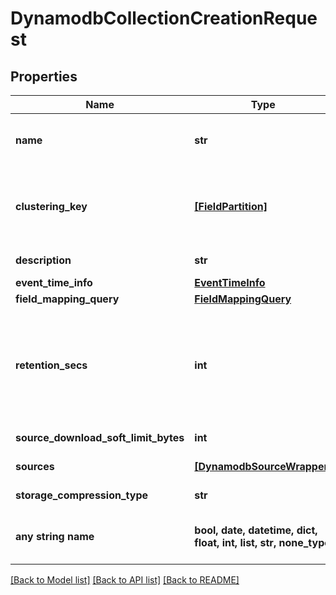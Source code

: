 # DynamodbCollectionCreationRequest


## Properties
Name | Type | Description | Notes
------------ | ------------- | ------------- | -------------
**name** | **str** | Unique identifier for collection, can contain alphanumeric or dash characters. | 
**clustering_key** | [**[FieldPartition]**](FieldPartition.md) | Deprecated. List of clustering fields. Use CLUSTER BY clause in &#x60;field_mapping_query&#x60; instead. | [optional] 
**description** | **str** | Text describing the collection. | [optional] 
**event_time_info** | [**EventTimeInfo**](EventTimeInfo.md) |  | [optional] 
**field_mapping_query** | [**FieldMappingQuery**](FieldMappingQuery.md) |  | [optional] 
**retention_secs** | **int** | Number of seconds after which data is purged, based on event time. Minimum allowable value is 3600s/1 hour. The maximum value is strictly less than 10 years. | [optional] 
**source_download_soft_limit_bytes** | **int** | Soft ingest limit for this collection. | [optional] 
**sources** | [**[DynamodbSourceWrapper]**](DynamodbSourceWrapper.md) | List of sources from which to ingest data | [optional] 
**storage_compression_type** | **str** | RocksDB storage compression type. | [optional] 
**any string name** | **bool, date, datetime, dict, float, int, list, str, none_type** | any string name can be used but the value must be the correct type | [optional]

[[Back to Model list]](../README.md#documentation-for-models) [[Back to API list]](../README.md#documentation-for-api-endpoints) [[Back to README]](../README.md)


